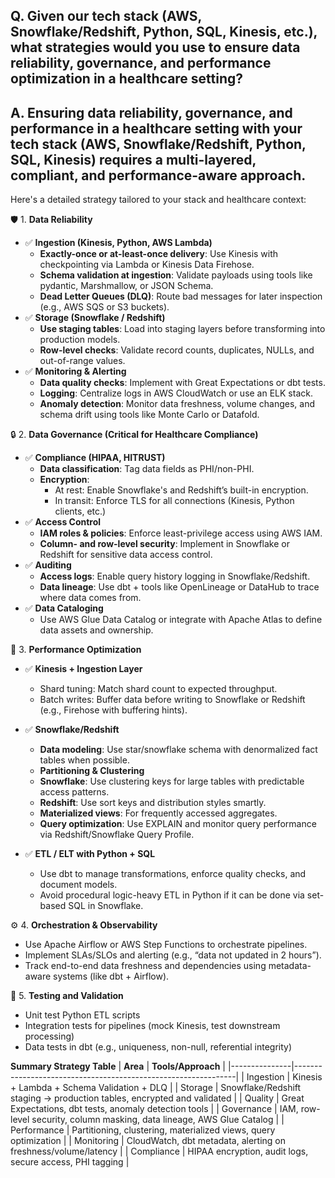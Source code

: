 ## Q.  Given our tech stack (AWS, Snowflake/Redshift, Python, SQL, Kinesis, etc.), what strategies would you use to ensure data reliability, governance, and performance optimization in a healthcare setting? 

## A.  Ensuring data reliability, governance, and performance in a healthcare setting with your tech stack (AWS, Snowflake/Redshift, Python, SQL, Kinesis) requires a multi-layered, compliant, and performance-aware approach.

Here's a detailed strategy tailored to your stack and healthcare context:

🛡️ 1. **Data Reliability**
- ✅ **Ingestion (Kinesis, Python, AWS Lambda)**
    - **Exactly-once or at-least-once delivery**: Use Kinesis with checkpointing via Lambda or Kinesis Data Firehose.
    - **Schema validation at ingestion**: Validate payloads using tools like pydantic, Marshmallow, or JSON Schema.
    - **Dead Letter Queues (DLQ)**: Route bad messages for later inspection (e.g., AWS SQS or S3 buckets).
- ✅ **Storage (Snowflake / Redshift)**
    - **Use staging tables**: Load into staging layers before transforming into production models.
    - **Row-level checks**: Validate record counts, duplicates, NULLs, and out-of-range values.
- ✅ **Monitoring & Alerting**
    - **Data quality checks**: Implement with Great Expectations or dbt tests.
    - **Logging**: Centralize logs in AWS CloudWatch or use an ELK stack.
    - **Anomaly detection**: Monitor data freshness, volume changes, and schema drift using tools like Monte Carlo or Datafold.
  

🔒 2. **Data Governance (Critical for Healthcare Compliance)**
- ✅ **Compliance (HIPAA, HITRUST)**
    - **Data classification**: Tag data fields as PHI/non-PHI.
    - **Encryption**:
        - At rest: Enable Snowflake's and Redshift’s built-in encryption.
        - In transit: Enforce TLS for all connections (Kinesis, Python clients, etc.)
- ✅ **Access Control**
    - **IAM roles & policies**: Enforce least-privilege access using AWS IAM.
    - **Column- and row-level security**: Implement in Snowflake or Redshift for sensitive data access control.
- ✅ **Auditing**
    - **Access logs**: Enable query history logging in Snowflake/Redshift.
    - **Data lineage**: Use dbt + tools like OpenLineage or DataHub to trace where data comes from.
- ✅ **Data Cataloging**
    - Use AWS Glue Data Catalog or integrate with Apache Atlas to define data assets and ownership.

🚀 3. **Performance Optimization**
- ✅ **Kinesis + Ingestion Layer**
    - Shard tuning: Match shard count to expected throughput.
    - Batch writes: Buffer data before writing to Snowflake or Redshift (e.g., Firehose with buffering hints).

- ✅ **Snowflake/Redshift**
    - **Data modeling**: Use star/snowflake schema with denormalized fact tables when possible.
    - **Partitioning & Clustering**
    - **Snowflake**: Use clustering keys for large tables with predictable access patterns.
    - **Redshift**: Use sort keys and distribution styles smartly.
    - **Materialized views**: For frequently accessed aggregates.
    - **Query optimization**: Use EXPLAIN and monitor query performance via Redshift/Snowflake Query Profile.
        
- ✅ **ETL / ELT with Python + SQL**
    - Use dbt to manage transformations, enforce quality checks, and document models.
    - Avoid procedural logic-heavy ETL in Python if it can be done via set-based SQL in Snowflake.

⚙️ 4. **Orchestration & Observability**
- Use Apache Airflow or AWS Step Functions to orchestrate pipelines.
- Implement SLAs/SLOs and alerting (e.g., “data not updated in 2 hours”).
- Track end-to-end data freshness and dependencies using metadata-aware systems (like dbt + Airflow).
        
🧪 5. **Testing and Validation**
- Unit test Python ETL scripts
- Integration tests for pipelines (mock Kinesis, test downstream processing)
- Data tests in dbt (e.g., uniqueness, non-null, referential integrity)

**Summary Strategy Table**
| **Area**      | **Tools/Approach**                                            |
|---------------|---------------------------------------------------------------|
| Ingestion     | Kinesis + Lambda + Schema Validation + DLQ                    |
| Storage       | Snowflake/Redshift staging → production tables, encrypted and validated |
| Quality       | Great Expectations, dbt tests, anomaly detection tools        |
| Governance    | IAM, row-level security, column masking, data lineage, AWS Glue Catalog |
| Performance   | Partitioning, clustering, materialized views, query optimization |
| Monitoring    | CloudWatch, dbt metadata, alerting on freshness/volume/latency |
| Compliance    | HIPAA encryption, audit logs, secure access, PHI tagging      |
